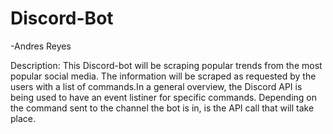 # Discord-Bot
-Andres Reyes

Description: This Discord-bot will be scraping popular trends from the most popular social media. The information will be scraped as requested by the users with a list of commands.In a general overview, the Discord API is being used to have an event listiner for specific commands. Depending on the command sent to the channel the bot is in, is the API call that will take place. 
